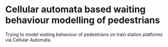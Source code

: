 # Cellular automata based waiting behaviour modelling of pedestrians

Trying to model waiting behaviour of pedestrians on train station platforms via Cellular Automata.
